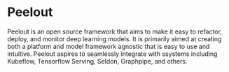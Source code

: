 # Peelout
Peelout is an open source framework that aims to make it easy to refactor, deploy, and monitor deep learning models. It is primarily aimed at creating both a platform and model framework agnostic that is easy to use and intuitive. Peelout aspires to seamlessly integrate with ssystems including Kubeflow, Tensorflow Serving, Seldon, Graphpipe, and others.

